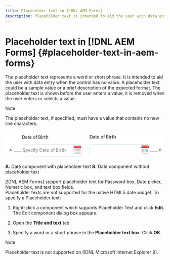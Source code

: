 ```yaml
---
title: Placeholder text in [!DNL AEM Forms] 
description: Placeholder text is intended to aid the user with data entry when the control has no value. It could be a sample value or a brief description of the expected format.
---
```


# Placeholder text in [!DNL AEM Forms] {#placeholder-text-in-aem-forms}

The placeholder text represents a word or short phrase. It is intended to aid the user with data entry when the control has no value. A placeholder text could be a sample value or a brief description of the expected format. The placeholder text is shown before the user enters a value, it is removed when the user enters or selects a value.

>[!NOTE]
>
>The placeholder text, if specified, must have a value that contains no new line characters.

![Date component with and without placeholder text](assets/dat-picker-place-holder-text.png)

**A.** Date component with placeholder text **B.** Date component without placeholder text

[!DNL AEM Forms] support placeholder text for Password box, Date picker, Numeric box, and text box fields.  
Placeholder texts are not supported for the native HTML5 date widget. To specify a Placeholder text:

1. Right-click a component which supports Placeholder Text and click **Edit**. The Edit component dialog box appears.  

1. Open the **Title and text** tab. 
1. Specify a word or a short phrase in the **Placeholder text box**. Click **OK**.

>[!NOTE]
>
>Placeholder text is not supported on [!DNL Microsoft Internet Explorer 9].

